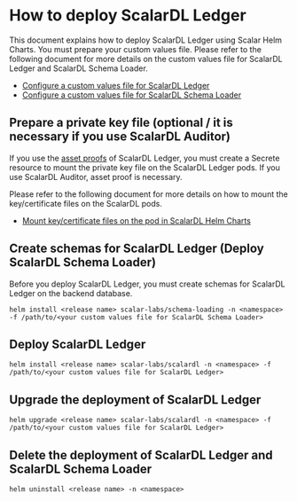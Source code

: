 # How to deploy ScalarDL Ledger

This document explains how to deploy ScalarDL Ledger using Scalar Helm Charts. You must prepare your custom values file. Please refer to the following document for more details on the custom values file for ScalarDL Ledger and ScalarDL Schema Loader.

* [Configure a custom values file for ScalarDL Ledger](./configure-custom-values-scalardl-ledger.md)
* [Configure a custom values file for ScalarDL Schema Loader](./configure-custom-values-scalardl-schema-loader.md)

## Prepare a private key file (optional / it is necessary if you use ScalarDL Auditor)

If you use the [asset proofs](https://github.com/scalar-labs/scalardl/blob/master/docs/how-to-use-proof.md) of ScalarDL Ledger, you must create a Secrete resource to mount the private key file on the ScalarDL Ledger pods. If you use ScalarDL Auditor, asset proof is necessary.

Please refer to the following document for more details on how to mount the key/certificate files on the ScalarDL pods.

* [Mount key/certificate files on the pod in ScalarDL Helm Charts](./mount-files-or-volumes-on-scalar-pods.md#mount-keycertificate-files-on-the-pod-in-scalardl-helm-charts)

## Create schemas for ScalarDL Ledger (Deploy ScalarDL Schema Loader)

Before you deploy ScalarDL Ledger, you must create schemas for ScalarDL Ledger on the backend database.

```console
helm install <release name> scalar-labs/schema-loading -n <namespace> -f /path/to/<your custom values file for ScalarDL Schema Loader>
```

## Deploy ScalarDL Ledger

```console
helm install <release name> scalar-labs/scalardl -n <namespace> -f /path/to/<your custom values file for ScalarDL Ledger>
```

## Upgrade the deployment of ScalarDL Ledger

```console
helm upgrade <release name> scalar-labs/scalardl -n <namespace> -f /path/to/<your custom values file for ScalarDL Ledger>
```

## Delete the deployment of ScalarDL Ledger and ScalarDL Schema Loader

```console
helm uninstall <release name> -n <namespace>
```
